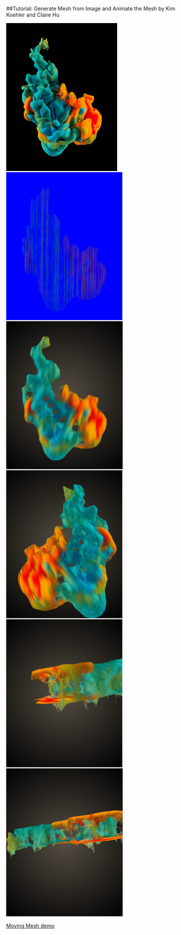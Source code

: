 ##Tutorial: Generate Mesh from Image and Animate the Mesh
                                                            by Kim Koehler and Claire Hu

<img src="https://github.com/kim-online/KIMKOEHLERCODE2/blob/master/TUTORIAL-GENERATING-MESHES-FROM-IMAGE/IMAGES/1.jpg" height="400">

<img src="https://github.com/kim-online/KIMKOEHLERCODE2/blob/master/TUTORIAL-GENERATING-MESHES-FROM-IMAGE/IMAGES/2.png" height="400">

<img src="https://github.com/kim-online/KIMKOEHLERCODE2/blob/master/TUTORIAL-GENERATING-MESHES-FROM-IMAGE/IMAGES/3.png" height="400">

<img src="https://github.com/kim-online/KIMKOEHLERCODE2/blob/master/TUTORIAL-GENERATING-MESHES-FROM-IMAGE/IMAGES/4.png" height="400">

<img src="https://github.com/kim-online/KIMKOEHLERCODE2/blob/master/TUTORIAL-GENERATING-MESHES-FROM-IMAGE/IMAGES/5.png" height="400">

<img src="https://github.com/kim-online/KIMKOEHLERCODE2/blob/master/TUTORIAL-GENERATING-MESHES-FROM-IMAGE/IMAGES/6.png" height="400">

[Moving Mesh demo](https://drive.google.com/open?id=0B7a_3eIMDihFSkY3aTNWdW1DUG8)
